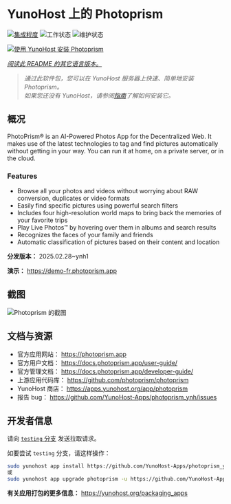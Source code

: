<!--
注意：此 README 由 <https://github.com/YunoHost/apps/tree/master/tools/readme_generator> 自动生成
请勿手动编辑。
-->

# YunoHost 上的 Photoprism

[![集成程度](https://apps.yunohost.org/badge/integration/photoprism)](https://ci-apps.yunohost.org/ci/apps/photoprism/)
![工作状态](https://apps.yunohost.org/badge/state/photoprism)
![维护状态](https://apps.yunohost.org/badge/maintained/photoprism)

[![使用 YunoHost 安装 Photoprism](https://install-app.yunohost.org/install-with-yunohost.svg)](https://install-app.yunohost.org/?app=photoprism)

*[阅读此 README 的其它语言版本。](./ALL_README.md)*

> *通过此软件包，您可以在 YunoHost 服务器上快速、简单地安装 Photoprism。*  
> *如果您还没有 YunoHost，请参阅[指南](https://yunohost.org/install)了解如何安装它。*

## 概况

PhotoPrism® is an AI-Powered Photos App for the Decentralized Web. It makes use of the latest technologies to tag and find pictures automatically without getting in your way. You can run it at home, on a private server, or in the cloud.

### Features

- Browse all your photos and videos without worrying about RAW conversion, duplicates or video formats
- Easily find specific pictures using powerful search filters
- Includes four high-resolution world maps to bring back the memories of your favorite trips
- Play Live Photos™ by hovering over them in albums and search results
- Recognizes the faces of your family and friends
- Automatic classification of pictures based on their content and location


**分发版本：** 2025.02.28~ynh1

**演示：** <https://demo-fr.photoprism.app>

## 截图

![Photoprism 的截图](./doc/screenshots/photoprism.jpg)

## 文档与资源

- 官方应用网站： <https://photoprism.app>
- 官方用户文档： <https://docs.photoprism.app/user-guide/>
- 官方管理文档： <https://docs.photoprism.app/developer-guide/>
- 上游应用代码库： <https://github.com/photoprism/photoprism>
- YunoHost 商店： <https://apps.yunohost.org/app/photoprism>
- 报告 bug： <https://github.com/YunoHost-Apps/photoprism_ynh/issues>

## 开发者信息

请向 [`testing` 分支](https://github.com/YunoHost-Apps/photoprism_ynh/tree/testing) 发送拉取请求。

如要尝试 `testing` 分支，请这样操作：

```bash
sudo yunohost app install https://github.com/YunoHost-Apps/photoprism_ynh/tree/testing --debug
或
sudo yunohost app upgrade photoprism -u https://github.com/YunoHost-Apps/photoprism_ynh/tree/testing --debug
```

**有关应用打包的更多信息：** <https://yunohost.org/packaging_apps>
